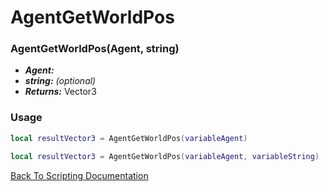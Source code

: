 # AgentGetWorldPos

### AgentGetWorldPos(Agent, string)
- ***Agent:*** 
- ***string:*** *(optional)* 
- ***Returns:*** Vector3

### Usage

```Lua
local resultVector3 = AgentGetWorldPos(variableAgent)
```

```Lua
local resultVector3 = AgentGetWorldPos(variableAgent, variableString)
```



[Back To Scripting Documentation](../README.md)
